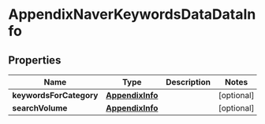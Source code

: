 

# AppendixNaverKeywordsDataDataInfo


## Properties

| Name | Type | Description | Notes |
|------------ | ------------- | ------------- | -------------|
|**keywordsForCategory** | [**AppendixInfo**](AppendixInfo.md) |  |  [optional] |
|**searchVolume** | [**AppendixInfo**](AppendixInfo.md) |  |  [optional] |




